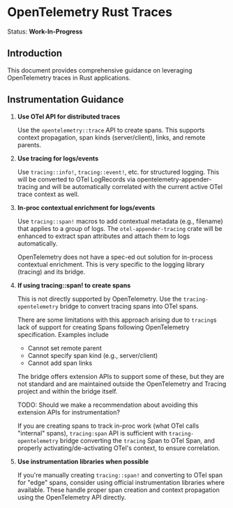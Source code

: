 # OpenTelemetry Rust Traces

Status: **Work-In-Progress**

## Introduction

This document provides comprehensive guidance on leveraging OpenTelemetry traces
in Rust applications.

## Instrumentation Guidance

1. **Use OTel API for distributed traces**

   Use the `opentelemetry::trace` API to create spans. This supports context
   propagation, span kinds (server/client), links, and remote parents.

2. **Use tracing for logs/events**

   Use `tracing::info!`, `tracing::event!`, etc. for structured logging. This
   will be converted to OTel LogRecords via opentelemetry-appender-tracing and
   will be automatically correlated with the current active OTel trace context
   as well.

3. **In-proc contextual enrichment for logs/events**

   Use `tracing::span!` macros to add contextual metadata (e.g., filename) that
   applies to a group of logs. The `otel-appender-tracing` crate will be
   enhanced to extract span attributes and attach them to logs automatically.

   OpenTelemetry does not have a spec-ed out solution for in-process contextual
   enrichment. This is very specific to the logging library (tracing) and its
   bridge.

4. **If using tracing::span! to create spans**

   This is not directly supported by OpenTelemetry. Use the
   `tracing-opentelemetry` bridge to convert tracing spans into OTel spans.

   There are some limitations with this approach arising due to `tracing`s lack of support for
   creating Spans following OpenTelemetry specification. Examples include
   - Cannot set remote parent
   - Cannot specify span kind (e.g., server/client)
   - Cannot add span links

   The bridge offers extension APIs to support some of these, but they are not
   standard and are maintained outside the OpenTelemetry and Tracing project and
   within the bridge itself.

   TODO: Should we make a recommendation about
   avoiding this extension APIs for instrumentation?

   If you are creating spans to track in-proc work (what OTel calls "internal" spans),
   `tracing:span` API is sufficient with `tracing-opentelemetry` bridge converting the
   `tracing` Span to OTel Span, and properly activating/de-activating OTel's context,
   to ensure correlation.

5. **Use instrumentation libraries when possible**

   If you're manually creating `tracing::span!` and converting to OTel span for
   "edge" spans, consider using official instrumentation libraries where
   available. These handle proper span creation and context propagation using
   the OpenTelemetry API directly.
